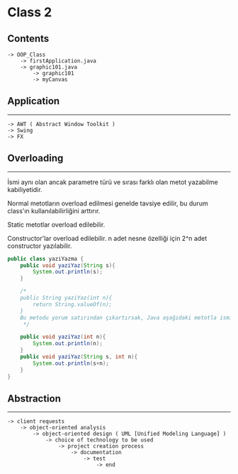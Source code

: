 # Class 2

## Contents
```
-> OOP_Class
    -> firstApplication.java
    -> graphic101.java
        -> graphic101
        -> myCanvas
```

## Application
<hr>

```
-> AWT ( Abstract Window Toolkit )
-> Swing
-> FX
```

## Overloading
<hr>

İsmi aynı olan ancak parametre türü ve sırası farklı olan metot yazabilme kabiliyetidir.

Normal metotların overload edilmesi genelde tavsiye edilir, bu durum class'ın kullanılabilirliğini arttırır.

Static metotlar overload edilebilir.

Constructor'lar overload edilebilir. n adet nesne özelliği için 2^n adet constructor yazılabilir.

```java
public class yaziYazma {
    public void yaziYaz(String s){
        System.out.println(s);
    }

    /*
    public String yaziYaz(int n){
        return String.valueOf(n);
    }
    Bu metodu yorum satırından çıkartırsak, Java aşağıdaki metotla ismi ve parametreleri aynı olduğu için hata verecektir.
     */

    public void yaziYaz(int n){
        System.out.println(n);
    }
    public void yaziYaz(String s, int n){
        System.out.println(s+n);
    }
}
```

## Abstraction
<hr>

```
-> client requests
    -> object-oriented analysis
        -> object-oriented design ( UML [Unified Modeling Language] )
            -> choice of technology to be used
                -> project creation process
                    -> documentation
                        -> test
                            -> end
```
